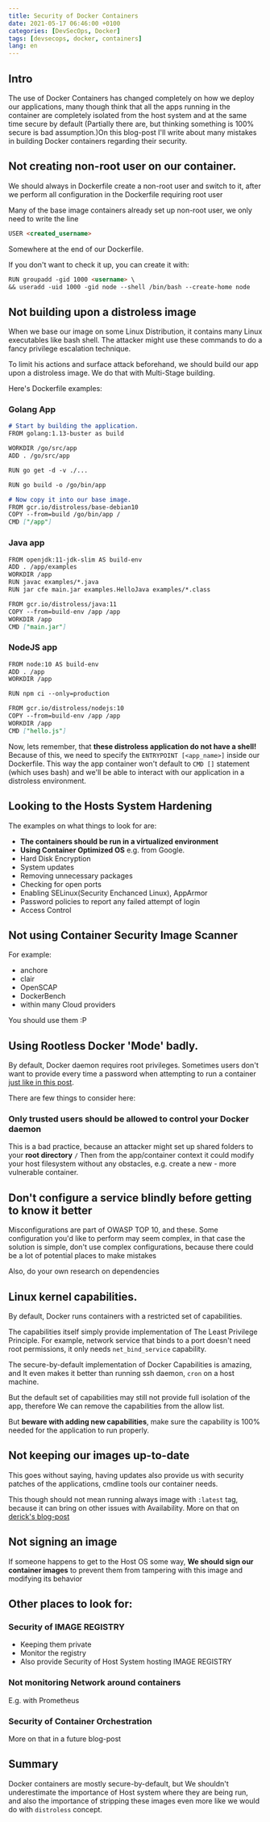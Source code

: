 ```yaml
---
title: Security of Docker Containers
date: 2021-05-17 06:46:00 +0100
categories: [DevSecOps, Docker]
tags: [devsecops, docker, containers]
lang: en
---
```


## Intro

The use of Docker Containers has changed completely on how we deploy our applications, many though think that all the apps running in the container are completely isolated from the host system and at the same time secure by default (Partially there are, but thinking something is 100% secure is bad assumption.)On this blog-post I'll write about many mistakes in building Docker containers regarding their security.

## Not creating non-root user on our container.

We should always in Dockerfile create a non-root user and switch to it, after we perform all configuration in the Dockerfile requiring root user

Many of the base image containers already set up non-root user, we only need to write the line
```md
USER <created_username>
```
Somewhere at the end of our Dockerfile.


If you don't want to check it up, you can create it with:
```md
RUN groupadd -gid 1000 <username> \
&& useradd -uid 1000 -gid node --shell /bin/bash --create-home node
```

## Not building upon a distroless image

When we base our image on some Linux Distribution, it contains many Linux executables like bash shell. The attacker might use these commands to do a fancy privilege escalation technique.

To limit his actions and surface attack beforehand, we should build our app upon a distroless image. We do that with Multi-Stage building.

Here's Dockerfile examples:

### Golang App
```md
# Start by building the application.
FROM golang:1.13-buster as build

WORKDIR /go/src/app
ADD . /go/src/app

RUN go get -d -v ./...

RUN go build -o /go/bin/app

# Now copy it into our base image.
FROM gcr.io/distroless/base-debian10
COPY --from=build /go/bin/app /
CMD ["/app"]
```
### Java app
```md
FROM openjdk:11-jdk-slim AS build-env
ADD . /app/examples
WORKDIR /app
RUN javac examples/*.java
RUN jar cfe main.jar examples.HelloJava examples/*.class

FROM gcr.io/distroless/java:11
COPY --from=build-env /app /app
WORKDIR /app
CMD ["main.jar"]
```
### NodeJS app
```md
FROM node:10 AS build-env
ADD . /app
WORKDIR /app

RUN npm ci --only=production

FROM gcr.io/distroless/nodejs:10
COPY --from=build-env /app /app
WORKDIR /app
CMD ["hello.js"]
```
Now, lets remember, that **these distroless application do not have a shell!** Because of this, we need to specify the ```ENTRYPOINT [<app_name>]``` inside our Dockerfile. This way the app container won't default to ```CMD []``` statement (which uses bash) and we'll be able to interact with our application in a distroless environment.

## Looking to the Hosts System Hardening
The examples on what things to look for are:
- **The containers should be run in a virtualized environment**
- **Using Container Optimized OS** e.g. from Google.
- Hard Disk Encryption
- System updates
- Removing unnecessary packages
- Checking for open ports
- Enabling SELinux(Security Enchanced Linux), AppArmor
- Password policies to report any failed attempt of login
- Access Control

## Not using Container Security Image Scanner
For example:
- anchore
- clair
- OpenSCAP
- DockerBench
- within many Cloud providers

You should use them :P

## Using Rootless Docker 'Mode' badly.

By default, Docker daemon requires root privileges. Sometimes users don't want to provide every time a password when attempting to run a container [just like in this post](https://askubuntu.com/questions/477551/how-can-i-use-docker-without-sudo).

There are few things to consider here:
### Only trusted users should be allowed to control your Docker daemon

This is a bad practice, because an attacker might set up shared folders to your **root directory** ```/```
Then from the app/container context it could modify your host filesystem without any obstacles, e.g. create a new - more vulnerable container.



## Don't configure a service blindly before getting to know it better

Misconfigurations are part of OWASP TOP 10, and these.
Some configuration you'd like to perform may seem complex, in that case the solution is simple, don't use complex configurations, because there could be a lot of potential places to make mistakes

Also, do your own research on dependencies

## Linux kernel capabilities.

By default, Docker runs containers with a restricted set of capabilities.

The capabilities itself simply provide implementation of The Least Privilege Principle.
For example, network service that binds to a port doesn't need root permissions, it only needs ```net_bind_service``` capability.

The secure-by-default implementation of Docker Capabilities is amazing, and It even makes it better than running ssh daemon, ```cron``` on a host machine.

But the default set of capabilities may still not provide full isolation of the app, therefore We can remove the capabilities from the allow list.

But **beware with adding new capabilities**, make sure the capability is 100% needed for the application to run properly.

## Not keeping our images up-to-date

This goes without saying, having updates also provide us with security patches of the applications, cmdline tools our container needs.

This though should not mean running always image with ```:latest``` tag, because it can bring on other issues with Availability. More on that on [derick's blog-post](https://derickbailey.com/2017/05/10/never-use-the-latest-image-from-docker-hub/)

## Not signing an image
If someone happens to get to the Host OS some way, **We should sign our container images** to prevent them from tampering with this image and modifying its behavior


## Other places to look for:
### Security of IMAGE REGISTRY
- Keeping them private
- Monitor the registry
- Also provide Security of Host System hosting IMAGE REGISTRY
### Not monitoring Network around containers

E.g. with Prometheus

### Security of Container Orchestration
More on that in a future blog-post

## Summary
Docker containers are mostly secure-by-default, but We shouldn't underestimate the importance of Host system where they are being run, and also the importance of stripping these images even more like we would do with ```distroless``` concept.
